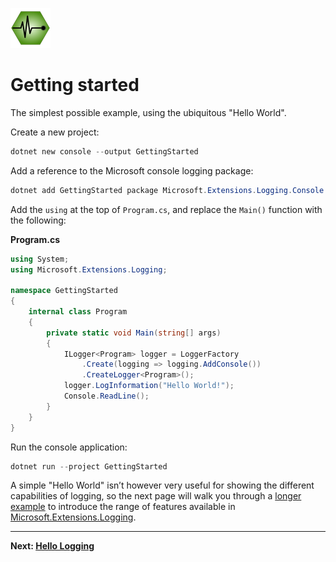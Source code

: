 ![Essential Logging](../../docs/images/diagnostics-logo-64.png)

# Getting started

The simplest possible example, using the ubiquitous "Hello World".

Create a new project:

```powershell
dotnet new console --output GettingStarted
```

Add a reference to the Microsoft console logging package:

```powershell
dotnet add GettingStarted package Microsoft.Extensions.Logging.Console 
```

Add the `using` at the top of `Program.cs`, and replace the `Main()` function with the following:

**Program.cs**
```c#
using System;
using Microsoft.Extensions.Logging;

namespace GettingStarted
{
    internal class Program
    {
        private static void Main(string[] args)
        {
            ILogger<Program> logger = LoggerFactory
                .Create(logging => logging.AddConsole())
                .CreateLogger<Program>();
            logger.LogInformation("Hello World!");
            Console.ReadLine();
        }
    }
}
```

Run the console application:

```powershell
dotnet run --project GettingStarted
```

A simple "Hello World" isn’t however very useful for showing the different capabilities of logging, so the next page will walk you through a [longer example](../HelloLogging/ReadMe.md) to introduce the range of features available in [Microsoft.Extensions.Logging](https://docs.microsoft.com/en-us/aspnet/core/fundamentals/logging).

----

**Next: [Hello Logging](../HelloLogging/ReadMe.md)**
